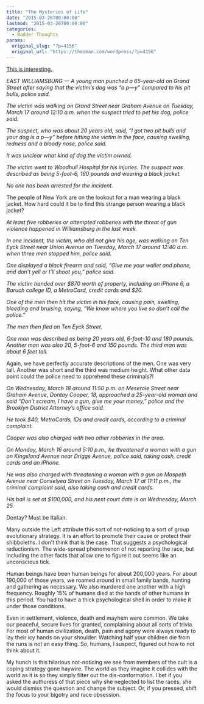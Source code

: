 ```yaml
---
title: "The Mysteries of Life"
date: "2015-03-26T00:00:00"
lastmod: "2015-03-26T00:00:00"
categories:
  - Badder Thoughts
params:
  original_slug: "?p=4156"
  original_url: "https://thezman.com/wordpress/?p=4156"
---
```


<a
href="http://www.dnainfo.com/new-york/20150325/east-williamsburg/pit-bull-owner-punches-man-williamsburg-for-having-p---y-dog-nypd"
rel="noopener" target="_blank">This is interesting.</a>.

*EAST WILLIAMSBURG — A young man punched a 65-year-old on Grand Street
after saying that the victim’s dog was “a p—y” compared to his pit
bulls, police said.*

*The victim was walking on Grand Street near Graham Avenue on Tuesday,
March 17 around 12:10 a.m. when the suspect tried to pet his dog, police
said.*

*The suspect, who was about 20 years old, said, “I got two pit bulls and
your dog is a p—y” before hitting the victim in the face, causing
swelling, redness and a bloody nose, police said.*

*It was unclear what kind of dog the victim owned.*

*The victim went to Woodhull Hospital for his injuries. The suspect was
described as being 5-foot-6, 160 pounds and wearing a black jacket.*

*No one has been arrested for the incident.*

The people of New York are on the lookout for a man wearing a black
jacket. How hard could it be to find this strange person wearing a black
jacket?

*At least five robberies or attempted robberies with the threat of gun
violence happened in Williamsburg in the last week.*

*In one incident, the victim, who did not give his age, was walking on
Ten Eyck Street near Union Avenue on Tuesday, March 17 around 12:40 a.m.
when three men stopped him, police said.*

*One displayed a black firearm and said, “Give me your wallet and phone,
and don’t yell or I’ll shoot you,” police said.*

*The victim handed over $870 worth of property, including an iPhone 6, a
Baruch college ID, a MetroCard, credit cards and $20.*

*One of the men then hit the victim in his face, causing pain, swelling,
bleeding and bruising, saying, “We know where you live so don’t call the
police.”*

*The men then fled on Ten Eyck Street.*

*One man was described as being 20 years old, 6-foot-10 and 180 pounds.
Another man was also 20, 5-foot-6 and 150 pounds. The third man was
about 6 feet tall.*

Again, we have perfectly accurate descriptions of the men. One was very
tall. Another was short and the third was medium height. What other data
point could the police need to apprehend these criminals?!

*On Wednesday, March 18 around 11:50 p.m. on Meserole Street near Graham
Avenue, Dontay Cooper, 18, approached a 25-year-old woman and said
“Don’t scream, I have a gun, give me your money,” police and the
Brooklyn District Attorney’s office said.*

*He took $40, MetroCards, IDs and credit cards, according to a criminal
complaint.*

*Cooper was also charged with two other robberies in the area.*

*On Monday, March 16 around 5:10 p.m., he threatened a woman with a gun
on Kingsland Avenue near Driggs Avenue, police said, taking cash, credit
cards and an iPhone.*

*He was also charged with threatening a woman with a gun on Maspeth
Avenue near Conselyea Street on Tuesday, March 17 at 11:11 p.m., the
criminal complaint said, also taking cash and credit cards.*

*His bail is set at $100,000, and his next court date is on Wednesday,
March 25.*

Dontay? Must be Italian.

Many outside the Left attribute this sort of not-noticing to a sort of
group evolutionary strategy. It is an effort to promote their cause or
protect their shibboleths. I don’t think that is the case. That suggests
a psychological reductionism. The wide-spread phenomenon of not
reporting the race, but including the other facts that allow one to
figure it out seems like an unconscious tick.

Human beings have been human beings for about 200,000 years. For about
190,000 of those years, we roamed around in small family bands, hunting
and gathering as necessary. We also murdered one another with a high
frequency. Roughly 15% of humans died at the hands of other humans in
this period. You had to have a thick psychological shell in order to
make it under those conditions.

Even in settlement, violence, death and mayhem were common. We take our
peaceful, secure lives for granted, complaining about all sorts of
trivia. For most of human civilization, death, pain and agony were
always ready to lay their icy hands on your shoulder. Watching half your
children die from the runs is not an easy thing. So, humans, I suspect,
figured out how to not think about it.

My hunch is this hilarious not-noticing we see from members of the cult
is a coping strategy gone haywire. The world as they imagine it collides
with the world as it is so they simply filter out the dis-conformation.
I bet if you asked the authoress of that piece why she neglected to list
the races, she would dismiss the question and change the subject. Or, if
you pressed, shift the focus to your bigotry and race obsession.
